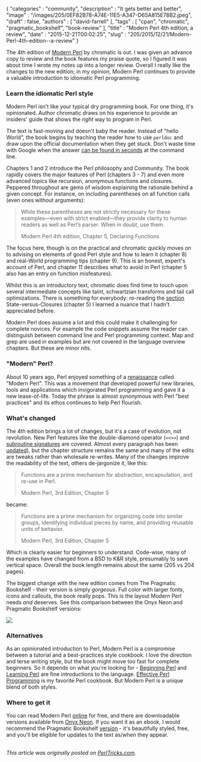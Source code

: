 {
   "categories" : "community",
   "description" : "It gets better and better",
   "image" : "/images/205/0EF82B78-A74E-11E5-A347-D65A815E78B2.jpeg",
   "draft" : false,
   "authors" : [
      "david-farrell"
   ],
   "tags" : [
      "cpan",
      "chromatic",
      "pragmatic_bookshelf",
      "book-review"
   ],
   "title" : "Modern Perl 4th edition, a review",
   "date" : "2015-12-21T00:02:25",
   "slug" : "205/2015/12/21/Modern-Perl-4th-edition--a-review"
}


The 4th edition of [Modern Perl](https://pragprog.com/book/swperl/modern-perl-fourth-edition) by chromatic is out. I was given an advance copy to review and the book features my praise quote, so I figured it was about time I wrote my notes up into a longer review. Overall I really like the changes to the new edition; in my opinion, Modern Perl continues to provide a valuable introduction to idiomatic Perl programming.

### Learn the idiomatic Perl style

Modern Perl isn't like your typical dry programming book. For one thing, it's opinionated. Author chromatic draws on his experience to provide an insiders' guide that shows the *right* way to program in Perl.

The text is fast-moving and doesn't baby the reader. Instead of "hello World", the book begins by teaching the reader how to use `perldoc` and draw upon the official documentation when they get stuck. Don't waste time with Google when the answer [can be found in seconds](http://perltricks.com/article/155/2015/2/26/Hello-perldoc--productivity-booster) at the command line.

Chapters 1 and 2 introduce the Perl philosophy and Community. The book rapidly covers the major features of Perl (chapters 3 - 7) and even more advanced topics like recursion, anonymous functions and closures. Peppered throughout are gems of wisdom explaining the rationale behind a given concept. For instance, on including parentheses on all function calls (even ones without arguments):

> While these parentheses are not strictly necessary for these examples—even with strict enabled—they provide clarity to human readers as well as Perl’s parser. When in doubt, use them.
>
> Modern Perl 4th edition, Chapter 5, Declaring Functions

The focus here, though is on the practical and chromatic quickly moves on to advising on elements of good Perl style and how to learn it (chapter 8) and real-World programming tips (chapter 9). This is an honest, expert's account of Perl, and chapter 11 describes what to avoid in Perl (chapter 5 also has an entry on function misfeatures).

Whilst this is an introductory text, chromatic does find time to touch upon several intermediate concepts like taint, schwartzian transforms and tail call optimizations. There is something for everybody: re-reading the [section](http://modernperlbooks.com/books/modern_perl_2014/05-perl-functions.html#U3RhdGV2ZXJzdXNDbG9zdXJlcw) State-versus-Closures (chapter 5) I learned a nuance that I hadn't appreciated before.

Modern Perl does assume a lot and this could make it challenging for complete novices. For example the code snippets assume the reader can distinguish between command line and Perl programming context. Map and grep are used in examples but are not covered in the language overview chapters. But these are minor nits.

### "Modern" Perl?

About 10 years ago, Perl enjoyed something of a [renaissance](http://www.modernperlbooks.com/mt/2009/07/milestones-in-the-perl-renaissance.html) called "Modern Perl". This was a movement that developed powerful new libraries, tools and applications which invigorated Perl programming and gave it a new lease-of-life. Today the phrase is almost synonymous with Perl "best practices" and its ethos continues to help Perl flourish.

### What's changed

The 4th edition brings a lot of changes, but it's a case of evolution, not revolution. New Perl features like the double-diamond operator (`<<>>`) and [subroutine signatures](http://perltricks.com/article/72/2014/2/24/Perl-levels-up-with-native-subroutine-signatures) are covered. Almost every paragraph has been [updated](https://github.com/chromatic/modern_perl_book/commits/master)), but the chapter structure remains the same and many of the edits are tweaks rather than wholesale re-writes. Many of the changes improve the readability of the text, others de-jargonize it, like this:

> Functions are a prime mechanism for abstraction, encapsulation, and re-use in Perl.
>
> Modern Perl, 3rd Edition, Chapter 5

became:

> Functions are a prime mechanism for organizing code into similar groups, identifying individual pieces by name, and providing reusable units of behavior.
>
> Modern Perl, 3rd Edition, Chapter 5

Which is clearly easier for beginners to understand. Code-wise, many of the examples have changed from a BSD to K&R style, presumably to save vertical space. Overall the book length remains about the same (205 vs 204 pages).

The biggest change with the new edition comes from The Pragmatic Bookshelf - their version is simply *gorgeous*. Full color with larger fonts, icons and callouts, the book really pops. This is the layout Modern Perl needs *and* deserves. See this comparison between the Onyx Neon and Pragmatic Bookshelf versions:

![](/images/205/comparison.png)

### Alternatives

As an opinionated introduction to Perl, Modern Perl is a compromise between a tutorial and a best-practices style cookbook. I love the direction and terse writing style, but the book might move too fast for complete beginners. So it depends on what you're looking for - [Beginning Perl](http://www.amazon.com/Beginning-Perl-Curtis-Poe/dp/1118013840) and [Learning Perl](http://www.amazon.com/Learning-Perl-Randal-L-Schwartz/dp/1449303587) are fine introductions to the language. [Effective Perl Programming](http://www.amazon.com/Effective-Perl-Programming-Idiomatic-Development/dp/0321496949) is my favorite Perl cookbook. But Modern Perl is a unique blend of both styles.

### Where to get it

You can read Modern Perl [online](http://modernperlbooks.com/books/modern_perl_2014/index.html) for free, and there are downloadable versions available from [Onyx Neon](http://onyxneon.com/books/modern_perl/index.html). If you want it as an ebook, I would recommend the Pragmatic Bookshelf [version](https://pragprog.com/book/swperl/modern-perl-fourth-edition) - it's beautifully styled, free, and you'll be eligible for updates to the text as/when they appear.

\
*This article was originally posted on [PerlTricks.com](http://perltricks.com).*
